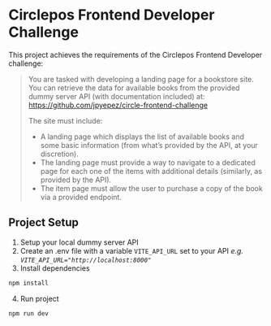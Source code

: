 # Circlepos Frontend Developer Challenge
This project achieves the requirements of the Circlepos Frontend Developer challenge:

>You are tasked with developing a landing page for a bookstore site. You can retrieve the data for available books from the provided dummy server API (with documentation included) at: 
 https://github.com/jpyepez/circle-frontend-challenge
>
>The site must include:
>- A landing page which displays the list of available books and some basic information (from
>what’s provided by the API, at your discretion).
>- The landing page must provide a way to navigate to a dedicated page for each one of the items
>with additional details (similarly, as provided by the API).
>- The item page must allow the user to purchase a copy of the book via a provided endpoint.

## Project Setup
1. Setup your local dummy server API
2. Create an .env file with a variable ```VITE_API_URL``` set to your API _e.g. ```VITE_API_URL="http://localhost:8000"```_
3. Install dependencies

```sh
npm install
```
4. Run project

```sh
npm run dev
```
